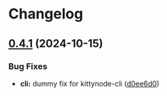 # Changelog

## [0.4.1](https://github.com/kittynode/kittynode/compare/kittynode-cli-v0.4.0...kittynode-cli-v0.4.1) (2024-10-15)


### Bug Fixes

* **cli:** dummy fix for kittynode-cli ([d0ee6d0](https://github.com/kittynode/kittynode/commit/d0ee6d062f5a442215bcbebddb0268b7cfb3b704))
